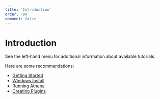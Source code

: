 ```yaml
---
title: 'Introduction'
order: -99
comment: false
---
```


# Introduction

See the left-hand menu for additional information about available tutorials.

Here are some recommendations:

* [Getting Started](/tutorials/free/setup/index.md)
* [Windows Install](/tutorials/free/setup/installing-on-windows.md)
* [Running Athena](/tutorials/free/setup/run-athena.md)
* [Creating Plugins](/tutorials/free/making-plugins/creating-plugins.md)
